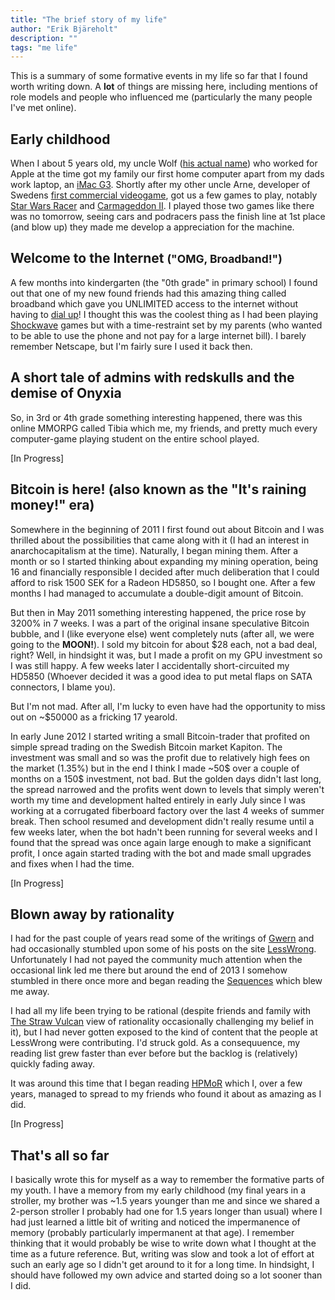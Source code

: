 ```yaml
---
title: "The brief story of my life"
author: "Erik Bjäreholt"
description: ""
tags: "me life"
---
```


This is a summary of some formative events in my life so far that I found worth writing down. A **lot** of things are missing here, including mentions of role models and people who influenced me (particularly the many people I've met online).


## Early childhood
When I about 5 years old, my uncle Wolf (<a href="https://en.wikipedia.org/wiki/Wolf_%28name%29">his actual name</a>) who worked for Apple at the time got my family our first home computer apart from my dads work laptop, an <a href="https://en.wikipedia.org/wiki/IMac_G3">iMac G3</a>. Shortly after my other uncle Arne, developer of Swedens <a href="https://en.wikipedia.org/wiki/Space_Action">first commercial videogame</a>, got us a few games to play, notably <a href="https://en.wikipedia.org/wiki/Star_Wars_Episode_I:_Racer">Star Wars Racer</a> and <a href="https://en.wikipedia.org/wiki/Carmageddon_II:_Carpocalypse_Now">Carmageddon II</a>. I played those two games like there was no tomorrow, seeing cars and podracers pass the finish line at 1st place (and blow up) they made me develop a appreciation for the machine.


## Welcome to the Internet <small>("OMG, Broadband!")</small>

A few months into kindergarten (the "0th grade" in primary school) I found out that one of my new found friends had this amazing thing called broadband which gave you UNLIMITED access to the internet without having to [dial up](https://www.youtube.com/watch?v=gsNaR6FRuO0)! I thought this was the coolest thing as I had been playing <a href="https://en.wikipedia.org/wiki/Adobe_Shockwave">Shockwave</a> games but with a time-restraint set by my parents (who wanted to be able to use the phone and not pay for a large internet bill). I barely remember Netscape, but I'm fairly sure I used it back then.


## A short tale of admins with redskulls and the demise of Onyxia

So, in 3rd or 4th grade something interesting happened, there was this online MMORPG called Tibia which me, my friends, and pretty much every computer-game playing student on the entire school played.

<span class="status-in_progress">[In Progress]</span>
<!-- ToDo: Add stuff about the OT server and WoW private server -->


## Bitcoin is here! (also known as the "It's raining money!" era)

Somewhere in the beginning of 2011 I first found out about Bitcoin and I was thrilled about the possibilities that came along with it (I had an interest in anarchocapitalism at the time). Naturally, I began mining them. After a month or so I started thinking about expanding my mining operation, being 16 and financially responsible I decided after much deliberation that I could afford to risk 1500 SEK for a Radeon HD5850, so I bought one. After a few months I had managed to accumulate a double-digit amount of Bitcoin.

But then in May 2011 something interesting happened, the price rose by 3200% in 7 weeks. I was a part of the original insane speculative Bitcoin bubble, and I (like everyone else) went completely nuts (after all, we were going to the **MOON!**). I sold my bitcoin for about $28 each, not a bad deal, right? Well, in hindsight it was, but I made a profit on my GPU investment so I was still happy. A few weeks later I accidentally short-circuited my HD5850 (Whoever decided it was a good idea to put metal flaps on SATA connectors, I blame you).

But I'm not mad. After all, I'm lucky to even have had the opportunity to miss out on ~$50000 as a fricking 17 yearold.

In early June 2012 I started writing a small Bitcoin-trader that profited on simple spread trading on the Swedish Bitcoin market Kapiton. The investment was small and so was the profit due to relatively high fees on the market (1.35%) but in the end I think I made ~50$ over a couple of months on a 150$ investment, not bad. But the golden days didn't last long, the spread narrowed and the profits went down to levels that simply weren't worth my time and development halted entirely in early July since I was working at a corrugated fiberboard factory over the last 4 weeks of summer break. Then school resumed and development didn't really resume until a few weeks later, when the bot hadn't been running for several weeks and I found that the spread was once again large enough to make a significant profit, I once again started trading with the bot and made small upgrades and fixes when I had the time.

<span class="status-in_progress">[In Progress]</span>

## Blown away by rationality

I had for the past couple of years read some of the writings of <a href="http://gwern.net/">Gwern</a> and had occasionally stumbled upon some of his posts on the site <a href="http://lesswrong.com/">LessWrong</a>. Unfortunately I had not payed the community much attention when the occasional link led me there but around the end of 2013 I somehow stumbled in there once more and began reading the <a href="http://wiki.lesswrong.com/wiki/Sequences">Sequences</a> which blew me away.

I had all my life been trying to be rational (despite friends and family with <a href="https://www.youtube.com/watch?v=tLgNZ9aTEwc">The Straw Vulcan</a> view of rationality occasionally challenging my belief in it), but I had never gotten exposed to the kind of content that the people at LessWrong were contributing. I'd struck gold. As a consequuence, my reading list grew faster than ever before but the backlog is (relatively) quickly fading away.

It was around this time that I began reading [HPMoR](http://www.hpmor.com/) which I, over a few years, managed to spread to my friends who found it about as amazing as I did.

<span class="status-in_progress">[In Progress]</span>


## That's all so far

I basically wrote this for myself as a way to remember the formative parts of my youth. I have a memory from my early childhood (my final years in a stroller, my brother was ~1.5 years younger than me and since we shared a 2-person stroller I probably had one for 1.5 years longer than usual) where I had just learned a little bit of writing and noticed the impermanence of memory (probably particularly impermanent at that age). I remember thinking that it would probably be wise to write down what I thought at the time as a future reference. But, writing was slow and took a lot of effort at such an early age so I didn't get around to it for a long time. In hindsight, I should have followed my own advice and started doing so a lot sooner than I did.
